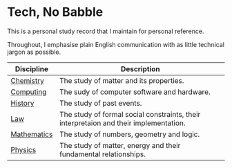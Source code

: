 # Tech, No Babble 

This is a personal study record that I maintain for personal reference.

Throughout, I emphasise plain English communication with as little technical jargon as possible.

| Discipline | Description
|---|---|
| [Chemistry](chemistry) | The study of matter and its properties.
| [Computing](computing) | The sudy of computer software and hardware.
| [History](history) | The study of past events.
| [Law](law) | The study of formal social constraints, their interpretaion and their implementation.
| [Mathematics](mathematics) | The study of numbers, geometry and logic.
| [Physics](physics) | The study of matter, energy and their fundamental relationships.
